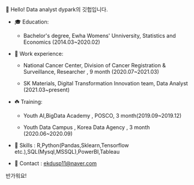 👋 Hello! Data analyst dypark의 깃헙입니다.


* 🎓 Education:
      
     * Bachelor's degree, Ewha Womens' Unniversity, Statistics and Economics (2014.03~2020.02)
      
* 💼 Work experience:
      
     * National Cancer Center, Division of Cancer Registration & Surveillance, Researcher , 9 month (2020.07~2021.03)
      
      
     * SK Materials, Digital Transformation Innovation team, Data Analyst (2021.03~present)
      
* ☘️ Training:
      
     * Youth AI,BigData Academy , POSCO, 3 month(2019.09~2019.12)
      
      
     * Youth Data Campus , Korea Data Agency , 3 month (2020.06~2020.09)

* 🌟 Skills : R,Python(Pandas,Sklearn,Tensorflow etc.),SQL(Mysql,MSSQL),PowerBI,Tableau


* 🔔 Contact : ekdusp11@naver.com


반가워요!
